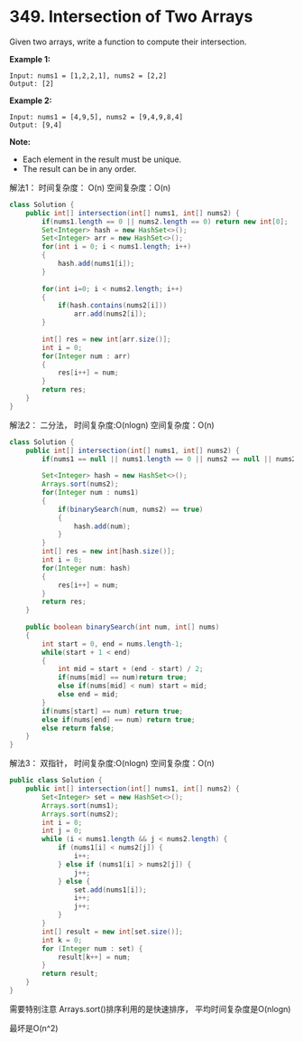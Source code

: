 # 349. Intersection of Two Arrays



Given two arrays, write a function to compute their intersection.

**Example 1:**

```text
Input: nums1 = [1,2,2,1], nums2 = [2,2]
Output: [2]
```

**Example 2:**

```text
Input: nums1 = [4,9,5], nums2 = [9,4,9,8,4]
Output: [9,4]
```

**Note:**

* Each element in the result must be unique.
* The result can be in any order.

解法1： 时间复杂度： O\(n\) 空间复杂度：O\(n\)

```java
class Solution {
    public int[] intersection(int[] nums1, int[] nums2) {
        if(nums1.length == 0 || nums2.length == 0) return new int[0];
        Set<Integer> hash = new HashSet<>();
        Set<Integer> arr = new HashSet<>();
        for(int i = 0; i < nums1.length; i++)
        {
            hash.add(nums1[i]);
        }
        
        for(int i=0; i < nums2.length; i++)
        {
            if(hash.contains(nums2[i]))
                arr.add(nums2[i]);
        }
        
        int[] res = new int[arr.size()];
        int i = 0;
        for(Integer num : arr)
        {
            res[i++] = num;
        }
        return res;
    }
}
```

解法2： 二分法， 时间复杂度:O\(nlogn\) 空间复杂度：O\(n\)

```java
class Solution {
    public int[] intersection(int[] nums1, int[] nums2) {
        if(nums1 == null || nums1.length == 0 || nums2 == null || nums2.length == 0) return new int[0];
        
        Set<Integer> hash = new HashSet<>();
        Arrays.sort(nums2);
        for(Integer num : nums1)
        {
            if(binarySearch(num, nums2) == true)
            {
                hash.add(num);
            }
        }
        int[] res = new int[hash.size()];
        int i = 0;
        for(Integer num: hash)
        {
            res[i++] = num;
        }
        return res;
    }
    
    public boolean binarySearch(int num, int[] nums)
    {
        int start = 0, end = nums.length-1;
        while(start + 1 < end)
        {
            int mid = start + (end - start) / 2;
            if(nums[mid] == num)return true;
            else if(nums[mid] < num) start = mid;
            else end = mid;
        }
        if(nums[start] == num) return true;
        else if(nums[end] == num) return true;
        else return false;
    }
}
```

解法3： 双指针， 时间复杂度:O\(nlogn\) 空间复杂度：O\(n\)

```java
public class Solution {
    public int[] intersection(int[] nums1, int[] nums2) {
        Set<Integer> set = new HashSet<>();
        Arrays.sort(nums1);
        Arrays.sort(nums2);
        int i = 0;
        int j = 0;
        while (i < nums1.length && j < nums2.length) {
            if (nums1[i] < nums2[j]) {
                i++;
            } else if (nums1[i] > nums2[j]) {
                j++;
            } else {
                set.add(nums1[i]);
                i++;
                j++;
            }
        }
        int[] result = new int[set.size()];
        int k = 0;
        for (Integer num : set) {
            result[k++] = num;
        }
        return result;
    }
}
```

需要特别注意 Arrays.sort\(\)排序利用的是快速排序， 平均时间复杂度是O\(nlogn\)

最坏是O\(n^2\)



